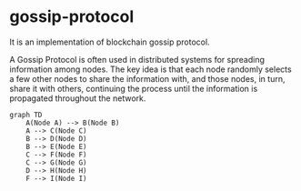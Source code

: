 # gossip-protocol
It is an implementation of blockchain gossip protocol. 

A Gossip Protocol is often used in distributed systems for spreading information among nodes. The key idea is that each node randomly selects a few other nodes to share the information with, and those nodes, in turn, share it with others, continuing the process until the information is propagated throughout the network.

```mermaid
graph TD
    A(Node A) --> B(Node B)
    A --> C(Node C)
    B --> D(Node D)
    B --> E(Node E)
    C --> F(Node F)
    C --> G(Node G)
    D --> H(Node H)
    F --> I(Node I)
```
